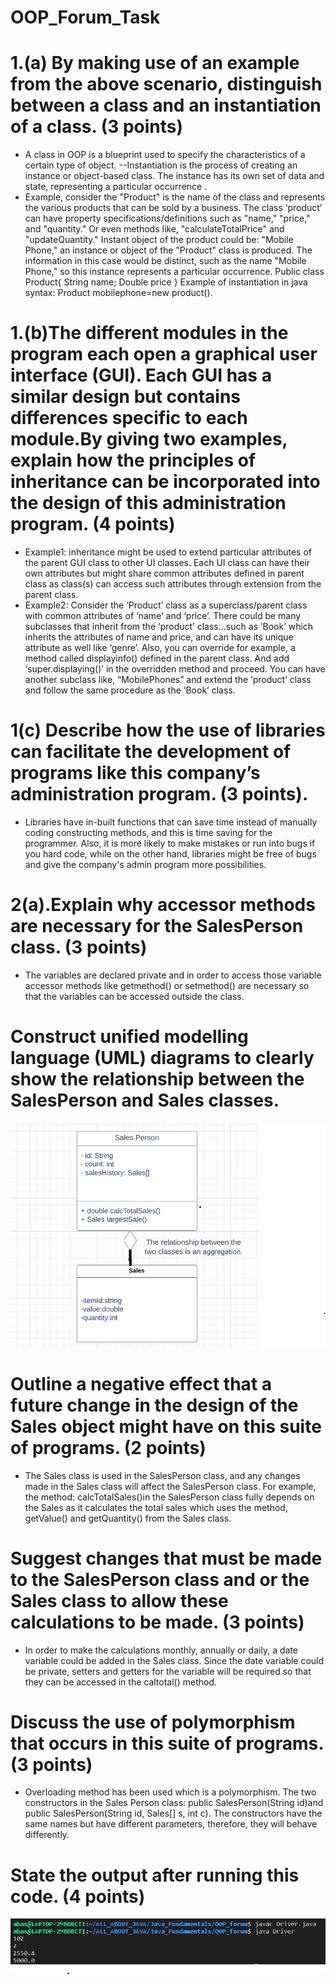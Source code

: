 # OOP_Forum_Task



# 1.(a) By making use of an example from the above scenario, distinguish between a class and an instantiation of a class. (3 points) 
* A class in OOP is a blueprint used to specify the characteristics of a certain type of object.
--Instantiation is the process of creating an instance or object-based class. The instance has its own set of data and state, representing a particular occurrence .
* Example, consider the "Product" is the name of the class and represents the various products that can be sold by a business. The  class ‘product’ can have property specifications/definitions such as  "name," "price," and "quantity." Or even methods like, "calculateTotalPrice" and "updateQuantity."
Instant object of the product could be: "Mobile Phone," an instance or object of the "Product" class is produced. The information in this case would be distinct, such as the name "Mobile Phone," so this instance represents a particular occurrence.
Public class Product{
String name;
Double price
}
Example of instantiation in java syntax:
Product mobilephone=new product().

# 1.(b)The different modules in the program each open a graphical user interface (GUI). Each GUI has a similar design but contains differences specific to each module.By giving two examples, explain how the principles of inheritance can be incorporated into the design of this administration program. (4 points)

* Example1:
inheritance might be used to extend particular attributes of the parent GUI class to other UI classes. Each UI class can have their own attributes but might share common attributes defined in parent class as class(s) can access such attributes through extension from the parent class.
* Example2:
 Consider the ‘Product’ class as a superclass/parent class with common attributes of ‘name’ and ‘price’. There could be many subclasses that inherit from the ‘product’ class…such as ‘Book’ which inherits the attributes of name and price, and can have its unique attribute as well like ‘genre’. Also, you can override for example, a method called displayinfo() defined in the parent class. And add ‘super.displaying()’ in the overridden method and proceed.
You can have another subclass like, “MobilePhones” and extend the ‘product’ class and follow the same procedure as the ‘Book’ class.

# 1(c) Describe how the use of libraries can facilitate the development of programs like this company’s administration program. (3 points).

* Libraries have in-built functions that can save time instead of manually coding constructing methods, and this is time saving for the programmer. Also, it is more likely to make mistakes or run into bugs if you hard code, while on the other hand, libraries might be free of bugs and give the company's admin program more possibilities.

# 2(a).Explain why accessor methods are necessary for the SalesPerson class. (3 points)

* The variables are declared private and in order to access those variable accessor methods like getmethod() or setmethod() are necessary so that the variables can be accessed outside the class.

# Construct unified modelling language (UML) diagrams to clearly show the relationship between the SalesPerson and Sales classes.
![Alt text](UML.png)

# Outline a negative effect that a future change in the design of the Sales object might have on this suite of programs. (2 points)

* The Sales class is used in the  SalesPerson class, and any changes made in the Sales class will affect the SalesPerson class. For example, the method: calcTotalSales()in the  SalesPerson class fully depends on the Sales as it calculates the total sales which uses the method, getValue() and getQuantity() from the Sales class.

# Suggest changes that must be made to the SalesPerson class and or the Sales class to allow these calculations to be made. (3 points)
* In order to make the calculations monthly, annually or daily,  a date variable could be added in the Sales class. Since the date variable could be private, setters and getters for the variable will be required so that they can be accessed in the caltotal() method.

# Discuss the use of polymorphism that occurs in this suite of programs. (3 points)

* Overloading method has been used which is a polymorphism. The two constructors in the Sales Person class:  public SalesPerson(String id)and public SalesPerson(String id, Sales[] s, int c). The constructors have the same names but have different parameters, therefore, they will behave differently.
# State the output after running this code. (4 points)
![Alt text](Outcome.png)